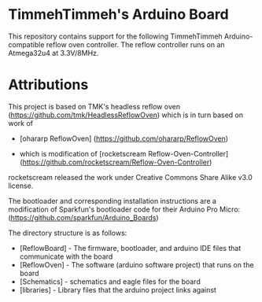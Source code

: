 # TimmehTimmeh's Arduino Board

This repository contains support for the following TimmehTimmeh Arduino-compatible reflow oven controller.  The reflow controller runs on an Atmega32u4 at 3.3V/8MHz.

# Attributions
This project is based on TMK's headless reflow oven (https://github.com/tmk/HeadlessReflowOven) which is in turn based on  work of 

* [ohararp ReflowOven]  (https://github.com/ohararp/ReflowOven)

* which is modification of [rocketscream Reflow-Oven-Controller]  (https://github.com/rocketscream/Reflow-Oven-Controller)

rocketscream released the work under Creative Commons Share Alike v3.0 license.

The bootloader and corresponding installation instructions are a modification of Sparkfun's bootloader code for their Arduino Pro Micro: (https://github.com/sparkfun/Arduino_Boards)

The directory structure is as follows:
* [ReflowBoard]	- The firmware, bootloader, and arduino IDE files that communicate with the board
* [ReflowOven]	- The software (arduino software project) that runs on the board
* [Schematics] - schematics and eagle files for the board
* [libraries] - Library files that the arduino project links against
